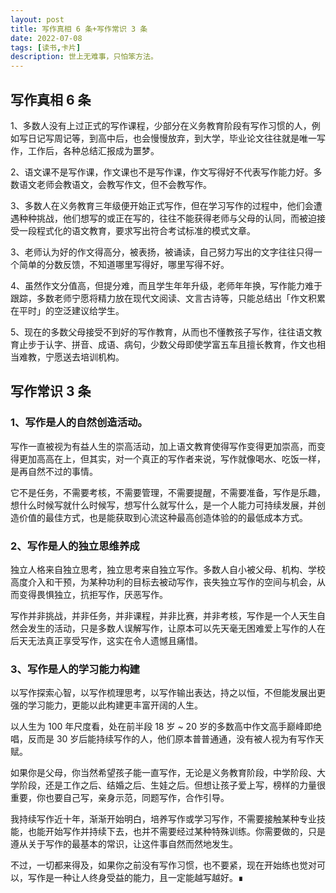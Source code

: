 ```yaml
---
layout: post
title: 写作真相 6 条+写作常识 3 条
date: 2022-07-08
tags: [读书,卡片]
description: 世上无难事，只怕笨方法。
---
```



## 写作真相 6 条

1、多数人没有上过正式的写作课程，少部分在义务教育阶段有写作习惯的人，例如写日记写周记等，到高中后，也会慢慢放弃，到大学，毕业论文往往就是唯一写作，工作后，各种总结汇报成为噩梦。

2、语文课不是写作课，作文课也不是写作课，作文写得好不代表写作能力好。多数语文老师会教语文，会教写作文，但不会教写作。

3、多数人在义务教育三年级便开始正式写作，但在学习写作的过程中，他们会遭遇种种挑战，他们想写的或正在写的，往往不能获得老师与父母的认同，而被迫接受一段程式化的语文教育，要求写出符合考试标准的模式文章。

3、老师认为好的作文得高分，被表扬，被诵读，自己努力写出的文字往往只得一个简单的分数反馈，不知道哪里写得好，哪里写得不好。

4、虽然作文分值高，但提分难，而且学生年年升级，老师年年换，写作能力难于跟踪，多数老师宁愿将精力放在现代文阅读、文言古诗等，只能总结出「作文积累在平时」的空泛建议给学生。

5、现在的多数父母接受不到好的写作教育，从而也不懂教孩子写作，往往语文教育止步于认字、拼音、成语、病句，少数父母即使学富五车且擅长教育，作文也相当难教，宁愿送去培训机构。

## 写作常识 3 条

### 1、写作是人的自然创造活动。

写作一直被视为有益人生的崇高活动，加上语文教育使得写作变得更加崇高，而变得更加高高在上，但其实，对一个真正的写作者来说，写作就像喝水、吃饭一样，是再自然不过的事情。

它不是任务，不需要考核，不需要管理，不需要提醒，不需要准备，写作是乐趣，想什么时候写就什么时候写，想写什么就写什么，是一个人能力可持续发展，并创造价值的最佳方式，也是能获取到心流这种最高创造体验的的最低成本方式。

### 2、写作是人的独立思维养成

独立人格来自独立思考，独立思考来自独立写作。多数人自小被父母、机构、学校高度介入和干预，为某种功利的目标去被动写作，丧失独立写作的空间与机会，从而变得畏惧独立，抗拒写作，厌恶写作。

写作并非挑战，并非任务，并非课程，并非比赛，并非考核，写作是一个人天生自然会发生的活动，只是多数人误解写作，让原本可以先天毫无困难爱上写作的人在后天无法真正享受写作，这实在令人遗憾且痛惜。

### 3、写作是人的学习能力构建

以写作探索心智，以写作梳理思考，以写作输出表达，持之以恒，不但能发展出更强的学习能力，更能以此构建更丰富开阔的人生。

以人生为 100 年尺度看，处在前半段 18 岁 ~ 20 岁的多数高中作文高手巅峰即绝唱，反而是 30 岁后能持续写作的人，他们原本普普通通，没有被人视为有写作天赋。

如果你是父母，你当然希望孩子能一直写作，无论是义务教育阶段，中学阶段、大学阶段，还是工作之后、结婚之后、生娃之后。但想让孩子爱上写，榜样的力量很重要，你也要自己写，亲身示范，同题写作，合作引导。

我持续写作近十年，渐渐开始明白，培养写作或学习写作，不需要接触某种专业技能，也能开始写作并持续下去，也并不需要经过某种特殊训练。你需要做的，只是遵从关于写作的最基本的常识，让这件事自然而然地发生。

不过，一切都来得及，如果你之前没有写作习惯，也不要紧，现在开始练也觉对可以，写作是一种让人终身受益的能力，且一定能越写越好。∎